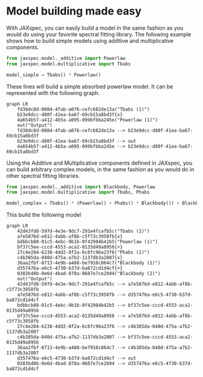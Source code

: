 # Model building made easy

With JAXspec, you can easily build a model in the same fashion as you would do using
your favorite spectral fitting library. The following example shows how to build simple
models using additive and multiplicative components.

```python
from jaxspec.model._additive import Powerlaw
from jaxspec.model.multiplicative import Tbabs

model_simple = Tbabs() * Powerlaw()
```

These lines will build a simple absorbed powerlaw model. It can be
represented with the following graph.

```mermaid
graph LR
    fd38dc8d-0084-4fab-a076-cefc682de13a("Tbabs (1)")
    b23e9dcc-d80f-41ea-ba67-69cb15a8bd3f{x}
    4a654b57-a412-4b5a-a095-099bfbba245e("Powerlaw (1)")
    out("Output")
    fd38dc8d-0084-4fab-a076-cefc682de13a --> b23e9dcc-d80f-41ea-ba67-69cb15a8bd3f
    b23e9dcc-d80f-41ea-ba67-69cb15a8bd3f --> out
    4a654b57-a412-4b5a-a095-099bfbba245e --> b23e9dcc-d80f-41ea-ba67-69cb15a8bd3f
```

Using the Additive and Multiplicative components defined in JAXspec, you can
build arbitrary complex models, in the same fashion as you would do in other
spectral fitting libraries.

```python
from jaxspec.model._additive import Blackbody, Powerlaw
from jaxspec.model.multiplicative import Tbabs, Phabs

model_complex = Tbabs() * (Powerlaw() + Phabs() * Blackbody()) + Blackbody()
```

This build the following model

``` mermaid
graph LR
    42d43fd8-597d-4e3e-9dc7-291e4fcafb5c("Tbabs (1)")
    a7e5876d-e812-4abb-af8b-c5f73c3958fb{x}
    bdbbcb80-01c5-4ebc-9b1b-0f42984b42b5("Powerlaw (1)")
    bf37c5ee-cccd-4553-aca2-0135d49a8956{+}
    27c4e284-6238-4dd2-8f2a-6c8fc96a23f6("Phabs (1)")
    c4b385da-040d-475a-a7b2-1137db3a2807{x}
    36aa2fbf-8713-4e9b-a488-be7910c864c7("Blackbody (1)")
    d357476a-e6c5-4730-b37d-ba872cd1d4cf{+}
    0383b40b-0e6d-4bad-878a-0687e7ce2b94("Blackbody (2)")
    out("Output")
    42d43fd8-597d-4e3e-9dc7-291e4fcafb5c --> a7e5876d-e812-4abb-af8b-c5f73c3958fb
    a7e5876d-e812-4abb-af8b-c5f73c3958fb --> d357476a-e6c5-4730-b37d-ba872cd1d4cf
    bdbbcb80-01c5-4ebc-9b1b-0f42984b42b5 --> bf37c5ee-cccd-4553-aca2-0135d49a8956
    bf37c5ee-cccd-4553-aca2-0135d49a8956 --> a7e5876d-e812-4abb-af8b-c5f73c3958fb
    27c4e284-6238-4dd2-8f2a-6c8fc96a23f6 --> c4b385da-040d-475a-a7b2-1137db3a2807
    c4b385da-040d-475a-a7b2-1137db3a2807 --> bf37c5ee-cccd-4553-aca2-0135d49a8956
    36aa2fbf-8713-4e9b-a488-be7910c864c7 --> c4b385da-040d-475a-a7b2-1137db3a2807
    d357476a-e6c5-4730-b37d-ba872cd1d4cf --> out
    0383b40b-0e6d-4bad-878a-0687e7ce2b94 --> d357476a-e6c5-4730-b37d-ba872cd1d4cf
```
